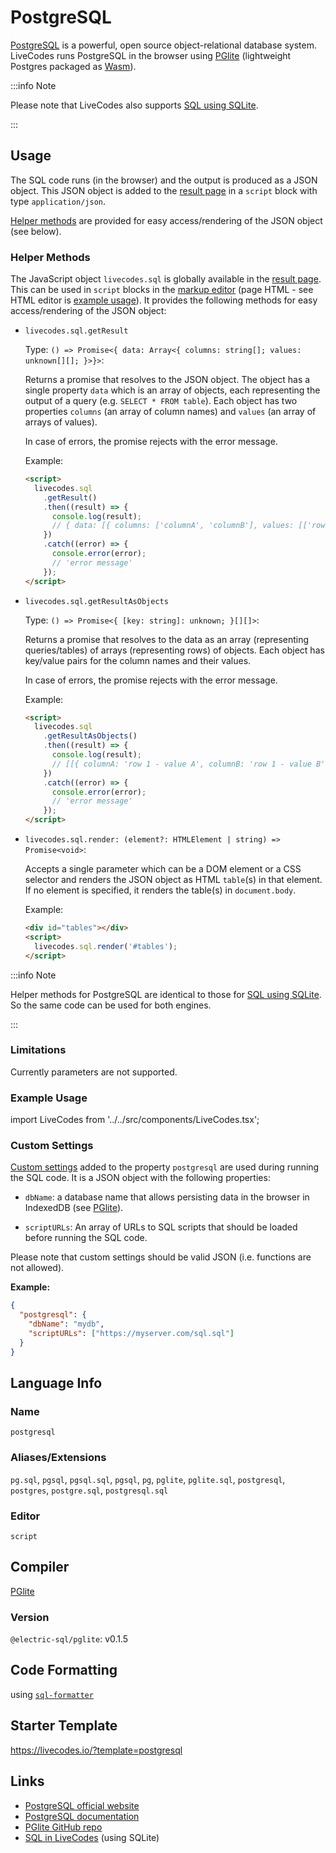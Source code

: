 # PostgreSQL

[PostgreSQL](https://www.postgresql.org/) is a powerful, open source object-relational database system. LiveCodes runs PostgreSQL in the browser using [PGlite](https://github.com/electric-sql/pglite) (lightweight Postgres packaged as [Wasm](https://webassembly.org/)).

:::info Note

Please note that LiveCodes also supports [SQL using SQLite](./sql.md).

:::

## Usage

The SQL code runs (in the browser) and the output is produced as a JSON object. This JSON object is added to the [result page](../features/result.md) in a `script` block with type `application/json`.

[Helper methods](#helper-methods) are provided for easy access/rendering of the JSON object (see below).

### Helper Methods

The JavaScript object `livecodes.sql` is globally available in the [result page](../features/result.md). This can be used in `script` blocks in the [markup editor](../features/projects.md) (page HTML - see HTML editor is [example usage](#example-usage)). It provides the following methods for easy access/rendering of the JSON object:

- `livecodes.sql.getResult`

  Type: `() => Promise<{ data: Array<{ columns: string[]; values: unknown[][]; }>}>`:

  Returns a promise that resolves to the JSON object. The object has a single property `data` which is an array of objects, each representing the output of a query (e.g. `SELECT * FROM table`). Each object has two properties `columns` (an array of column names) and `values` (an array of arrays of values).

  In case of errors, the promise rejects with the error message.

  Example:

  ```html title="HTML"
  <script>
    livecodes.sql
      .getResult()
      .then((result) => {
        console.log(result);
        // { data: [{ columns: ['columnA', 'columnB'], values: [['row 1 - value A', 'row 1 - value B'], ['row 2 - value A', 'row 2 - value B']] }] }
      })
      .catch((error) => {
        console.error(error);
        // 'error message'
      });
  </script>
  ```

- `livecodes.sql.getResultAsObjects`

  Type: `() => Promise<{ [key: string]: unknown; }[][]>`:

  Returns a promise that resolves to the data as an array (representing queries/tables) of arrays (representing rows) of objects. Each object has key/value pairs for the column names and their values.

  In case of errors, the promise rejects with the error message.

  Example:

  ```html title="HTML"
  <script>
    livecodes.sql
      .getResultAsObjects()
      .then((result) => {
        console.log(result);
        // [[{ columnA: 'row 1 - value A', columnB: 'row 1 - value B' }, { columnA: 'row 2 - value A', columnB: 'row 2 - value B' }]]
      })
      .catch((error) => {
        console.error(error);
        // 'error message'
      });
  </script>
  ```

- `livecodes.sql.render: (element?: HTMLElement | string) => Promise<void>`:

  Accepts a single parameter which can be a DOM element or a CSS selector and renders the JSON object as HTML `table`(s) in that element. If no element is specified, it renders the table(s) in `document.body`.

  Example:

  ```html title="HTML"
  <div id="tables"></div>
  <script>
    livecodes.sql.render('#tables');
  </script>
  ```

:::info Note

Helper methods for PostgreSQL are identical to those for [SQL using SQLite](./sql.md). So the same code can be used for both engines.

:::

### Limitations

Currently parameters are not supported.

### Example Usage

import LiveCodes from '../../src/components/LiveCodes.tsx';

<LiveCodes template="postgresql"></LiveCodes>

### Custom Settings

[Custom settings](../advanced/custom-settings.md) added to the property `postgresql` are used during running the SQL code. It is a JSON object with the following properties:

- `dbName`: a database name that allows persisting data in the browser in IndexedDB (see [PGlite](https://github.com/electric-sql/pglite?tab=readme-ov-file#browser)).

- `scriptURLs`: An array of URLs to SQL scripts that should be loaded before running the SQL code.

Please note that custom settings should be valid JSON (i.e. functions are not allowed).

**Example:**

```json title="Custom Settings"
{
  "postgresql": {
    "dbName": "mydb",
    "scriptURLs": ["https://myserver.com/sql.sql"]
  }
}
```

## Language Info

### Name

`postgresql`

### Aliases/Extensions

`pg.sql`,
`pgsql`,
`pgsql.sql`,
`pgsql`,
`pg`,
`pglite`,
`pglite.sql`,
`postgresql`,
`postgres`,
`postgre.sql`,
`postgresql.sql`

### Editor

`script`

## Compiler

[PGlite](https://github.com/electric-sql/pglite)

### Version

`@electric-sql/pglite`: v0.1.5

## Code Formatting

using [`sql-formatter`](https://github.com/sql-formatter-org/sql-formatter)

## Starter Template

https://livecodes.io/?template=postgresql

## Links

- [PostgreSQL official website](https://www.postgresql.org/)
- [PostgreSQL documentation](https://www.postgresql.org/docs/)
- [PGlite GitHub repo](https://github.com/electric-sql/pglite)
- [SQL in LiveCodes](./sql.md) (using SQLite)
